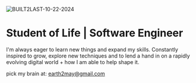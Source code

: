 

![BUILT2LAST-10-22-2024](https://github.com/user-attachments/assets/03bdfe7f-63db-44f7-8e0b-d0015c8379d6)

<p align="center">
<h1>Student of Life | Software Engineer</h1>

I'm always eager to learn new things and expand my skills. 
Constantly inspired to grow, explore new techniques and to lend a hand in on a rapidly evolving digital world + how I am able to help shape it.

pick my brain at: earth2may@gmail.com



</p>


<!-- - 📫 How to reach me: Linkedin, or Email! -->

